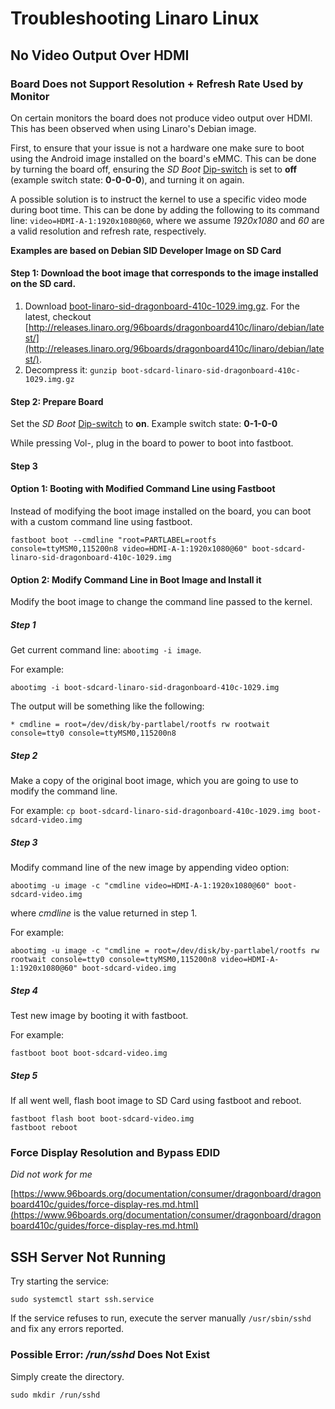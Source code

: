 # Troubleshooting Linaro Linux

## No Video Output Over HDMI

### Board Does not Support Resolution + Refresh Rate Used by Monitor

On certain monitors the board does not produce video output over HDMI. This has been observed when using Linaro's Debian image. 

First, to ensure that your issue is not a hardware one make sure to boot using the Android image installed on the board's eMMC. This can be done by turning the board off, ensuring the *SD Boot* [Dip-switch](https://www.96boards.org/documentation/consumer/dragonboard/dragonboard410c/hardware-docs/hardware-user-manual.md.html#dip-switch) is set to **off** (example switch state: __0-0-0-0__), and turning it on again.

A possible solution is to instruct the kernel to use a specific video mode during boot time. This can be done by adding the following to its command line:
`video=HDMI-A-1:1920x1080@60`, where we assume _1920x1080_ and _60_ are a valid resolution and refresh rate, respectively.

__Examples are based on Debian SID Developer Image on SD Card__

#### Step 1: Download the boot image that corresponds to the image installed on the SD card. 

1. Download [boot-linaro-sid-dragonboard-410c-1029.img.gz](http://releases.linaro.org/96boards/dragonboard410c/linaro/debian/latest/boot-sdcard-linaro-sid-dragonboard-410c-1029.img.gz). For the latest, checkout [http://releases.linaro.org/96boards/dragonboard410c/linaro/debian/latest/](http://releases.linaro.org/96boards/dragonboard410c/linaro/debian/latest/).
2. Decompress it: `gunzip boot-sdcard-linaro-sid-dragonboard-410c-1029.img.gz`

#### Step 2: Prepare Board

Set the *SD Boot* [Dip-switch](https://www.96boards.org/documentation/consumer/dragonboard/dragonboard410c/hardware-docs/hardware-user-manual.md.html#dip-switch) to **on**. Example switch state: __0-1-0-0__

While pressing Vol-, plug in the board to power to boot into fastboot.

#### Step 3

#### Option 1: Booting with Modified Command Line using Fastboot

Instead of modifying the boot image installed on the board, you can boot with a custom command line using fastboot.

```
fastboot boot --cmdline "root=PARTLABEL=rootfs console=ttyMSM0,115200n8 video=HDMI-A-1:1920x1080@60" boot-sdcard-linaro-sid-dragonboard-410c-1029.img
```

#### Option 2: Modify Command Line in Boot Image and Install it

Modify the boot image to change the command line passed to the kernel. 

##### Step 1

Get current command line: `abootimg -i image`. 

For example:

```
abootimg -i boot-sdcard-linaro-sid-dragonboard-410c-1029.img
```

The output will be something like the following:

```
* cmdline = root=/dev/disk/by-partlabel/rootfs rw rootwait console=tty0 console=ttyMSM0,115200n8
```


##### Step 2 

Make a copy of the original boot image, which you are going to use to modify the command line.

For example: `cp boot-sdcard-linaro-sid-dragonboard-410c-1029.img boot-sdcard-video.img`

##### Step 3

Modify command line of the new image by appending video option:

```
abootimg -u image -c "cmdline video=HDMI-A-1:1920x1080@60" boot-sdcard-video.img
```

where _cmdline_ is the value returned in step 1.

For example:

```
abootimg -u image -c "cmdline = root=/dev/disk/by-partlabel/rootfs rw rootwait console=tty0 console=ttyMSM0,115200n8 video=HDMI-A-1:1920x1080@60" boot-sdcard-video.img
```

##### Step 4

Test new image by booting it with fastboot.

For example:

```
fastboot boot boot-sdcard-video.img
```

##### Step 5

If all went well, flash boot image to SD Card using fastboot and reboot.

```
fastboot flash boot boot-sdcard-video.img
fastboot reboot
```


### Force Display Resolution and Bypass EDID

_Did not work for me_

[https://www.96boards.org/documentation/consumer/dragonboard/dragonboard410c/guides/force-display-res.md.html](https://www.96boards.org/documentation/consumer/dragonboard/dragonboard410c/guides/force-display-res.md.html)


## SSH Server Not Running

Try starting the service:

```
sudo systemctl start ssh.service
```

If the service refuses to run, execute the server manually `/usr/sbin/sshd` and fix any errors reported.

### Possible Error: _/run/sshd_ Does Not Exist

Simply create the directory.

```
sudo mkdir /run/sshd
```